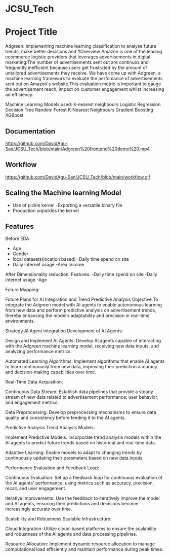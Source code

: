 # JCSU_Tech

# Project Title
Adgreen: Implementing machine learning classification to analyse future trends, make better decisions and 
#Overview
Amazon is one of the leading ecommerce logistic providers that leverages advertisements in digital marketing.The number of advertisements sent out are continuos and frequently inefficient because users get frustrated by the amount of untailored advertisements they receive. We have come up with Adgreen, a machine learning framework to evaluate the perfomance of advertisements sent out on Amazon's website.This evaluation metric is important to gauge the advertisement reach, impact on customer engagement whilst increasing ad efficiency.



Machine Learning Models used:
K-nearest neighbours
Logistic Regression
Decision Tree
Random Forest
K-Nearest Neighbours
Gradient Boosting
XGBoost

## Documentation
https://github.com/DavidAgu-San/JCSU_Tech/blob/main/Adgreen%20frontend%20demo%20.mp4





## Workflow

https://github.com/DavidAgu-San/JCSU_Tech/blob/main/workflow.gif





## Scaling the Machine learning Model

- Use of pickle kernel
-Exporting a versatile binary file 
- Production unpickles the kernel

## Features
Before EDA
- Age
- Gender
- local datasets(location based)
-Daily time spend on site
- Daily internet usage
-Area Income

After Dimensionality reduction:
Features:
-Daily time spend on site
-Daily internet usage
-Age

Future Mapping:

Future Plans for AI Integration and Trend Predictive Analysis
Objective
To integrate the Adgreen model with AI agents to enable autonomous learning from new data and perform predictive analysis on advertisement trends, thereby enhancing the model’s adaptability and precision in real-time environments.

Strategy
AI Agent Integration
Development of AI Agents:

Design and Implement AI Agents: Develop AI agents capable of interacting with the Adgreen machine learning model, receiving new data inputs, and analyzing performance metrics.

Automated Learning Algorithms: Implement algorithms that enable AI agents to learn continuously from new data, improving their prediction accuracy and decision-making capabilities over time.

Real-Time Data Acquisition:

Continuous Data Stream: Establish data pipelines that provide a steady stream of new data related to advertisement performance, user behavior, and engagement metrics.

Data Preprocessing: Develop preprocessing mechanisms to ensure data quality and consistency before feeding it to the AI agents.

Predictive Analysis
Trend Analysis Models:

Implement Predictive Models: Incorporate trend analysis models within the AI agents to predict future trends based on historical and real-time data.

Adaptive Learning: Enable models to adapt to changing trends by continuously updating their parameters based on new data inputs.

Performance Evaluation and Feedback Loop:

Continuous Evaluation: Set up a feedback loop for continuous evaluation of the AI agents' performance, using metrics such as accuracy, precision, recall, and user engagement.

Iterative Improvements: Use the feedback to iteratively improve the model and AI agents, ensuring their predictions and decisions become increasingly accurate over time.

Scalability and Robustness
Scalable Infrastructure:

Cloud Integration: Utilize cloud-based platforms to ensure the scalability and robustness of the AI agents and data processing pipelines.

Resource Allocation: Implement dynamic resource allocation to manage computational load efficiently and maintain performance during peak times.


